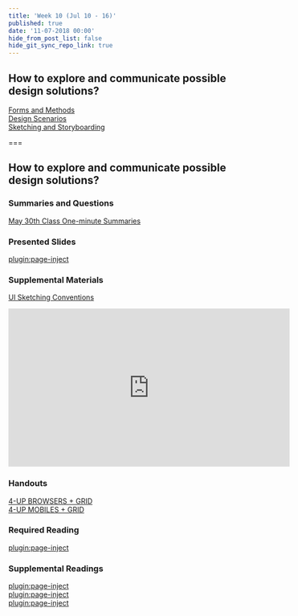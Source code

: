 ```yaml
---
title: 'Week 10 (Jul 10 - 16)'
published: true
date: '11-07-2018 00:00'
hide_from_post_list: false
hide_git_sync_repo_link: true
---
```


## How to explore and communicate possible design solutions?
[Forms and Methods](https://paulhibbitts.net/cmpt-363-182/pdfs/cmpt-363-182-prototyping.pdf#page=5)  
[Design Scenarios](https://paulhibbitts.net/cmpt-363-182/pdfs/cmpt-363-182-prototyping.pdf#page=24)  
[Sketching and Storyboarding](https://paulhibbitts.net/cmpt-363-182/pdfs/cmpt-363-182-prototyping.pdf#page=44)  

===

## **How to explore and communicate possible design solutions?**

### Summaries and Questions  
[May 30th Class One-minute Summaries](https://canvas.sfu.ca)

### Presented Slides  
[plugin:page-inject](/192/all-slides/week-10)

### Supplemental Materials  
[UI Sketching Conventions](https://www.youtube.com/watch?v=MwidSAlbEB8)  
<div class="embed-responsive embed-responsive-4by3"><iframe width="560" height="315" src="https://www.youtube.com/embed/MwidSAlbEB8" frameborder="0" allowfullscreen></iframe></div>

### Handouts
[4-UP BROWSERS + GRID](https://canvas.sfu.ca)  
[4-UP MOBILES + GRID](https://canvas.sfu.ca)  

### Required Reading  
[plugin:page-inject](/192/all-readings/week-10)

### Supplemental Readings  
[plugin:page-inject](/192/ux-techniques-guide/how-to-explore-and-describe-possible-design-solutions/brainstorming)  
[plugin:page-inject](/192/ux-techniques-guide/how-to-explore-and-describe-possible-design-solutions/prototyping)  
[plugin:page-inject](/192/ux-techniques-guide/how-to-explore-and-describe-possible-design-solutions/scenarios)  
